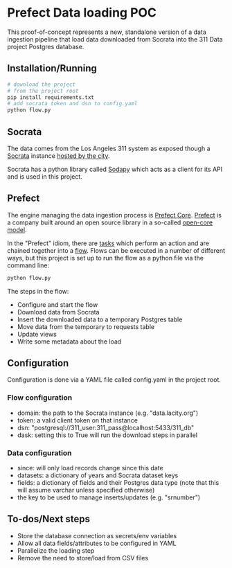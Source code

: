 # Prefect Data loading POC

This proof-of-concept represents a new, standalone version of a data ingestion pipeline that load data downloaded from Socrata into the 311 Data project Postgres database.

## Installation/Running

```bash
# download the project
# from the project root
pip install requirements.txt
# add socrata token and dsn to config.yaml
python flow.py
```

## Socrata

The data comes from the Los Angeles 311 system as exposed though a [Socrata](https://dev.socrata.com/) instance [hosted by the city](https://data.lacity.com).

Socrata has a python library called [Sodapy](https://github.com/xmunoz/sodapy) which acts as a client for its API and is used in this project.

## Prefect

The engine managing the data ingestion process is [Prefect Core](https://www.prefect.io/core). [Prefect](https://www.prefect.io/) is a company built around an open source library in a so-called [open-core model](https://en.wikipedia.org/wiki/Open-core_model).

In the "Prefect" idiom, there are [tasks](https://docs.prefect.io/core/concepts/tasks.html) which perform an action and are chained together into a [flow](https://docs.prefect.io/core/concepts/flows.html). Flows can be executed in a number of different ways, but this project is set up to run the flow as a python file via the command line:

```bash
python flow.py
```

The steps in the flow:

* Configure and start the flow
* Download data from Socrata
* Insert the downloaded data to a temporary Postgres table
* Move data from the temporary to requests table
* Update views
* Write some metadata about the load

## Configuration

Configuration is done via a YAML file called config.yaml in the project root.

### Flow configuration

* domain: the path to the Socrata instance (e.g. "data.lacity.org")
* token: a valid client token on that instance
* dsn: "postgresql://311_user:311_pass@localhost:5433/311_db"
* dask: setting this to True will run the download steps in parallel

### Data configuration

* since: will only load records change since this date
* datasets: a dictionary of years and Socrata dataset keys
* fields: a dictionary of fields and their Postgres data type (note that this will assume varchar unless specified otherwise)
* the key to be used to manage inserts/updates (e.g. "srnumber")

## To-dos/Next steps

* Store the database connection as secrets/env variables
* Allow all data fields/attributes to be configured in YAML
* Parallelize the loading step
* Remove the need to store/load from CSV files
